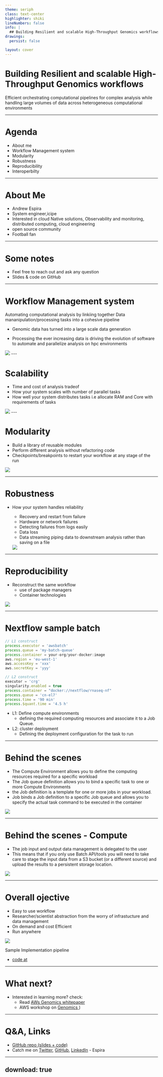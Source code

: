 ```yaml
---
theme: seriph
class: text-center
highlighter: shiki
lineNumbers: false
info: |
  ## Building Resilient and scalable High-Throughput Genomics workflows
drawings:
  persist: false

layout: cover
---
```

<!--
Thank you to BHKi and OpenScienceKE . This is my first talk and am happy to share how cloud environments can help accelerate your workflows
-->

# Building Resilient and scalable High-Throughput Genomics workflows
Efficient  orchestrating computational pipelines for complex analysis  while handling large volumes of data across heterogeneous computational environments

---

# Agenda

<!-- global-top.vue -->

* About me
* Workflow Management system
* Modularity
* Robustness
* Reproducibility
* Interoperbilty


---

# About Me

* Andrew Espira
* System engineer,icipe
*  Interested in cloud Native solutions, Observability and monitoring, distributed computing, cloud engineering 
* open source community
* Football fan 

---

# Some notes

* Feel free to reach out and ask any question
* Slides & code on GitHub

---

# Workflow Management system


<v-clicks>
Automating computational analysis by linkiing together Data mananipulation/processing tasks into a cohesive pipeline

* Genomic data has turned into a large scale data generation 

* Processing the ever increasing data is driving the evolution of software to automate and parallelize analysis on hpc environments

<img src="https://drive.google.com/uc?id=1DNjzSsGEJCHFMldLjUE6C8FY_nmgWn2K" class="m-5 h-60 rounded shadow" /> 


</v-clicks>
---

# Scalability

<v-clicks>

  - Time and cost of analysis tradeof
  - How your system scales with number of parallel tasks
  - How well your system distributes tasks i.e allocate RAM and Core with requirements of tasks
<img src="https://drive.google.com/uc?id=11dxJlQrwV6juCF469DCB1-lR7ft0ilsN" class="m-10 h-70 rounded shadow" />
  


</v-clicks>
---

#  Modularity

<v-clicks>

- Build a library of reusable modules
- Perform different analysis without refactoring code
- Checkpoints/breakpoints to restart your workflow at any stage of the run

<img src="https://drive.google.com/uc?id=1BITmj8SBpyR2BhZFgPlBUkfuX-TxAZ7H" class="m-15 h-70 rounded shadow" />


</v-clicks>

---

# Robustness

<v-clicks>
 
* How your system handles reliability
   - Recovery and restart from failure
    - Hardware or network failures
    - Detecting failures from logs easily
    - Data loss 
    - Data streaming piping data to downstream analysis rather than saving on a file

    <img src="https://drive.google.com/uc?id=1DPPM4iSVuCJ8aHR1XJWXXEs703DS77OA" class="m-5 h-60 rounded shadow" />

</v-clicks>

---

# Reproducibility

<v-clicks>

 * Reconstruct the same workflow 
     - use of package  managers
     - Container technologies 
<img src="https://drive.google.com/uc?id=1oeWxb5C6PYleHBgZNI9LYAogcvXFBhBZ" class="m-5 h-60 rounded shadow" />  

</v-clicks>


---


# Nextflow sample batch

<div grid="~ cols-2 gap-x-4">

```ts {1-10|12-15|17-18}
// L1 construct
process.executor = 'awsbatch'
process.queue = 'my-batch-queue'
process.container = your-org/your-docker:image
aws.region = 'eu-west-1'
aws.accessKey = 'xxx'
aws.secretKey = 'yyy'

// L2 construct 
executor = 'crg'
singularity.enabled = true
process.container = "docker://nextflow/rnaseq-nf"
process.queue = 'cn-el7'
process.time = '90 min'
process.$quant.time = '4.5 h'


```

<div>

<v-clicks fade :at="0">

- L1: Define compute environments
  - defining the required computing resources and associate it to a Job Queue.
- L2:  cluster deployment
  - Defining the deployment configuration for the task to run


</v-clicks>

</div></div>

---

# Behind the scenes

<v-clicks>

* The Compute Environment allows you to define the computing resources required for a specific workload 
* The Job queue definition allows you to bind a specific task to one or more Compute Environments
* the Job definition is a template for one or more jobs in your workload.
* Job binds a Job definition to a specific Job queue and allows you to specify the actual task command to be executed in the container
<img src="https://drive.google.com/uc?id=1ImZtMYo6HmSIsTOQ9jIy7a9U402SQfop" class="m-5 h-60 rounded shadow" /> 

</v-clicks>

---

# Behind the scenes - Compute

<v-clicks>

* The job input and output data management is delegated to the user
* This means that if you only use Batch API/tools you will need to take care to stage the input data from a S3 bucket (or a different source) and upload the results to a persistent storage location.

<img src="https://drive.google.com/uc?id=18MOHfT-WtdnA9AHFpSW9G6v75DcRIdyn" class="m-5 h-60 rounded shadow" /> 


</v-clicks>


---

# Overall ojective

<v-clicks>

* Easy to use workflow
* Researcher/scientist abstraction from the worry of infrastucture and data management
* On demand and cost Efficient
* Run anywhere 
<img src="https://drive.google.com/uc?id=1CCht0EbJMkuSP2PAKNi9b7awb_LkBQCN" class="m-5 h-55 rounded shadow" /> 

Sample Implementation pipeline

* [code at](https://github.com/aws-samples/aws-genomics-nextflow-workshop)

</v-clicks>




---

# What next?

* Interested in learning more? check:
  * Read [AWs Genomics whitepaper](https://aws.amazon.com/blogs/industries/whitepaper-genomics-data-transfer-analytics-and-machine-learning-using-aws-services/)
  * AWS  workshop on [Genomics ](https://catalog.us-east-1.prod.workshops.aws/workshops/8213ad51-878f-493b-8e5a-fbea22c4360c/en-US))
  


---

# Q&A, Links

* [GitHub repo (slides + code)](https://github.com/espirado/slidev-rkkr52)
* Catch me on [Twitter](https://twitter.com/AEspirado), [GitHub](https://github.com/espirado), [LinkedIn](https://www.linkedin.com/in/andrew-espira-20ab3a82/) - Espira

---
download: true
---
